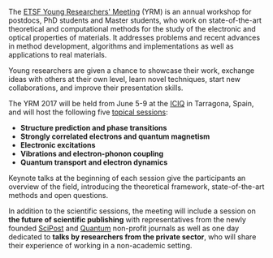 The [ETSF Young Researchers' Meeting](about) (YRM) is an annual workshop for
postdocs, PhD students and Master students, who work on state-of-the-art
theoretical and computational methods for the study of the electronic and
optical properties of materials.
It addresses problems and recent advances in method development, algorithms
and implementations as well as applications to real materials.

Young researchers are given a chance to showcase their work, exchange ideas with
others at their own level, learn novel techniques, start new collaborations,
and improve their presentation skills.

The YRM 2017 will be held from June 5-9 at the [ICIQ](venue) in
Tarragona, Spain, and will host the following five [topical sessions](program):

 * **Structure prediction and phase transitions**
 * **Strongly correlated electrons and quantum magnetism**
 * **Electronic excitations**
 * **Vibrations and electron-phonon coupling**
 * **Quantum transport and electron dynamics**

Keynote talks at the beginning of each session give the participants an
overview of the field, introducing the theoretical framework, state-of-the-art
methods and open questions.

In addition to the scientific sessions, the meeting will include a session on
**the future of scientific publishing** with representatives from the newly
founded [SciPost](https://scipost.org/) and
[Quantum](http://quantum-journal.org/) non-profit journals as well as one day
dedicated to **talks by researchers from the private sector**, who will share
their experience of working in a non-academic setting.
